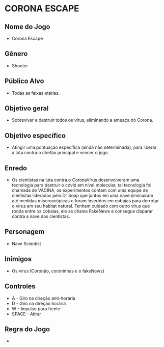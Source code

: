 # CORONA ESCAPE

## Nome do Jogo

- Corona Escape

## Gênero

- Shooter

## Público Alvo

- Todas as faixas etárias.

## Objetivo geral

- Sobreviver e destruir todos os vírus, eliminando a ameaça do Corona.

## Objetivo específico

- Atingir uma pontuação específica (ainda não determinada), para liberar a luta contra o chefão principal e vencer o jogo.

## Enredo

- Os cientistas na luta contra o CoronaVírus desenvolveram uma tecnologia para destruir o covid em nível molecular, tal tecnologia foi chamada de VACINA, os experimentos contam com uma equipe de cientistas liderados pelo Dr Soap que juntos em uma nave diminuíram até medidas miscroscópicas e foram inseridos em cobaias para derrotar o vírus em seu habitat natural. Tenham cuidado com outro vírus que ronda entre os cobaias, ele se chama FakeNews e consegue disparar contra a nave dos cientistas.

## Personagem

- Nave Scientist

## Inimigos

- Os vírus (Coronão, coroninhas e o fakeNews)

## Controles 

- A - Giro na direção anti-horária
- D - Giro na direção horária
- W - Impulso para frente
- SPACE - Atirar

## Regra do Jogo

- 
